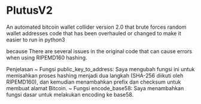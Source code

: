 # PlutusV2
An automated bitcoin wallet collider version 2.0 that brute forces random wallet addresses
code that has been overhauled or changed to make it easier to run in python3

because There are several issues in the original code that can cause errors when using RIPEMD160 hashing.

Penjelasan
~ Fungsi public_key_to_address: Saya mengubah fungsi ini untuk memisahkan proses hashing menjadi dua langkah (SHA-256 diikuti oleh RIPEMD160), dan kemudian menambahkan prefix dan checksum untuk membuat alamat Bitcoin.
~ Fungsi encode_base58: Saya menambahkan fungsi dasar untuk melakukan encoding ke base58.


